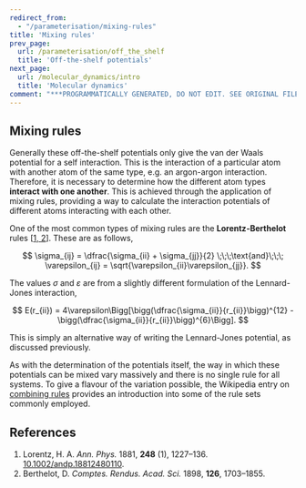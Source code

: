 ```yaml
---
redirect_from:
  - "/parameterisation/mixing-rules"
title: 'Mixing rules'
prev_page:
  url: /parameterisation/off_the_shelf
  title: 'Off-the-shelf potentials'
next_page:
  url: /molecular_dynamics/intro
  title: 'Molecular dynamics'
comment: "***PROGRAMMATICALLY GENERATED, DO NOT EDIT. SEE ORIGINAL FILES IN /content***"
---
```

## Mixing rules

Generally these off-the-shelf potentials only give the van der Waals potential for a self interaction.
This is the interaction of a particular atom with another atom of the same type, e.g. an argon-argon interaction.
Therefore, it is necessary to determine how the different atom types **interact with one another**.
This is achieved through the application of mixing rules, providing a way to calculate the interaction potentials of different atoms interacting with each other.

One of the most common types of mixing rules are the **Lorentz-Berthelot** rules [[1, 2](#references)].
These are as follows,

$$ \sigma_{ij} = \dfrac{\sigma_{ii} + \sigma_{jj}}{2} \;\;\;\text{and}\;\;\; \varepsilon_{ij} = \sqrt{\varepsilon_{ii}\varepsilon_{jj}}. $$

The values $\sigma$ and $\varepsilon$ are from a slightly different formulation of the Lennard-Jones interaction,

$$ E(r_{ii}) = 4\varepsilon\Bigg[\bigg(\dfrac{\sigma_{ii}}{r_{ii}}\bigg)^{12} - \bigg(\dfrac{\sigma_{ii}}{r_{ii}}\bigg)^{6}\Bigg]. $$

This is simply an alternative way of writing the Lennard-Jones potential, as discussed previously.

As with the determination of the potentials itself, the way in which these potentials can be mixed vary massively and there is no single rule for all systems.
To give a flavour of the variation possible, the Wikipedia entry on [combining rules](https://en.wikipedia.org/wiki/Combining_rules) provides an introduction into some of the rule sets commonly employed.

## References

1. Lorentz, H. A. *Ann. Phys.* 1881, **248** (1), 1227–136. [10.1002/andp.18812480110](https://doi.org/10.1002/andp.18812480110).
2. Berthelot, D. *Comptes. Rendus. Acad. Sci.* 1898, **126**, 1703–1855.

